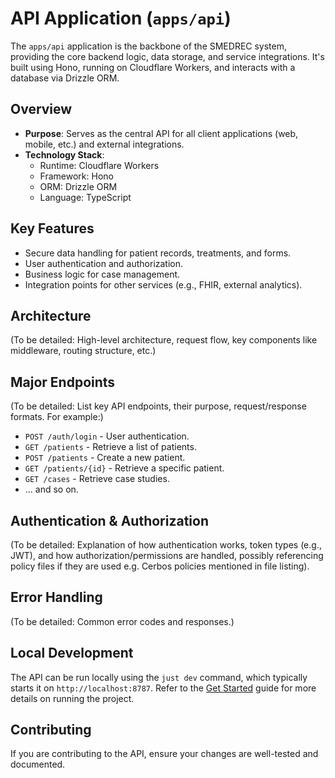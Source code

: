 # API Application (`apps/api`)

The `apps/api` application is the backbone of the SMEDREC system, providing the core backend logic, data storage, and service integrations. It's built using Hono, running on Cloudflare Workers, and interacts with a database via Drizzle ORM.

## Overview

- **Purpose**: Serves as the central API for all client applications (web, mobile, etc.) and external integrations.
- **Technology Stack**:
    - Runtime: Cloudflare Workers
    - Framework: Hono
    - ORM: Drizzle ORM
    - Language: TypeScript

## Key Features

- Secure data handling for patient records, treatments, and forms.
- User authentication and authorization.
- Business logic for case management.
- Integration points for other services (e.g., FHIR, external analytics).

## Architecture

(To be detailed: High-level architecture, request flow, key components like middleware, routing structure, etc.)

## Major Endpoints

(To be detailed: List key API endpoints, their purpose, request/response formats. For example:)
- `POST /auth/login` - User authentication.
- `GET /patients` - Retrieve a list of patients.
- `POST /patients` - Create a new patient.
- `GET /patients/{id}` - Retrieve a specific patient.
- `GET /cases` - Retrieve case studies.
- ... and so on.

## Authentication & Authorization

(To be detailed: Explanation of how authentication works, token types (e.g., JWT), and how authorization/permissions are handled, possibly referencing policy files if they are used e.g. Cerbos policies mentioned in file listing).

## Error Handling

(To be detailed: Common error codes and responses.)

## Local Development

The API can be run locally using the `just dev` command, which typically starts it on `http://localhost:8787`. Refer to the [Get Started](../get-started.md) guide for more details on running the project.

## Contributing

If you are contributing to the API, ensure your changes are well-tested and documented.
